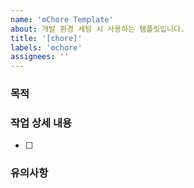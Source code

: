 ```yaml
---
name: '⚙Chore Template'
about: 개발 환경 세팅 시 사용하는 템플릿입니다.
title: '[chore]'
labels: '⚙chore'
assignees: ''
---
```


### 목적

### 작업 상세 내용

- [ ]

### 유의사항
